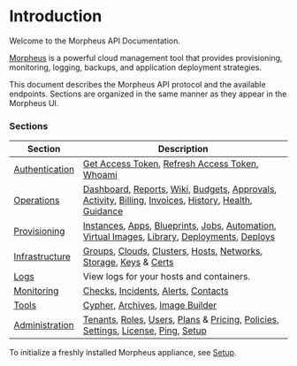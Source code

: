 # Introduction

Welcome to the Morpheus API Documentation. 

[Morpheus](https://www.morpheusdata.com/) is a powerful cloud management tool that provides provisioning, monitoring, logging, backups, and application deployment strategies.

This document describes the Morpheus API protocol and the available endpoints.  Sections are organized in the same manner as they appear in the Morpheus UI.

### Sections

Section |  Description
--------- | -------
[Authentication](#authentication) | [Get Access Token](#get-access-token), [Refresh Access Token](#refresh-access-token), [Whoami](#whoami)
[Operations](#operations) | [Dashboard](#dashboard), [Reports](#reports), [Wiki](#wiki), [Budgets](#budgets), [Approvals](#approvals), [Activity](#activity), [Billing](#billing), [Invoices](#invoices), [History](#history), [Health](#health), [Guidance](#guidance)
[Provisioning](#provisioning) | [Instances](#instances), [Apps](#apps), [Blueprints](#blueprints), [Jobs](#jobs), [Automation](#automation), [Virtual Images](#virtual-images), [Library](#library), [Deployments](#deployments), [Deploys](#deploys)
[Infrastructure](#infrastructure) | [Groups](#groups), [Clouds](#clouds), [Clusters](#clusters), [Hosts](#hosts), [Networks](#networks), [Storage](#storage), [Keys](#key-pairs) & [Certs](#ssl-certificates)
[Logs](#logs) | View logs for your hosts and containers.
[Monitoring](#monitoring) | [Checks](#checks), [Incidents](#checks), [Alerts](#alerts), [Contacts](#contacts)
[Tools](#tools) | [Cypher](#cypher), [Archives](#archives), [Image Builder](#image-builds)
[Administration](#administration) | [Tenants](#tenants), [Roles](#roles), [Users](#users), [Plans](#service-plans) & [Pricing](#prices), [Policies](#policies), [Settings](#appliance-settings), [License](#license), [Ping](#ping), [Setup](#setup)

To initialize a freshly installed Morpheus appliance, see [Setup](#setup).


